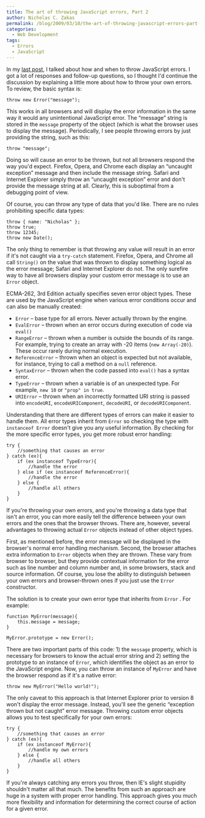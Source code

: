 ```yaml
---
title: The art of throwing JavaScript errors, Part 2
author: Nicholas C. Zakas
permalink: /blog/2009/03/10/the-art-of-throwing-javascript-errors-part-2/
categories:
  - Web Development
tags:
  - Errors
  - JavaScript
---
```

In my [last post][1], I talked about how and when to throw JavaScript errors. I got a lot of responses and follow-up questions, so I thought I'd continue the discussion by explaining a little more about how to throw your own errors. To review, the basic syntax is:

    throw new Error("message");

This works in all browsers and will display the error information in the same way it would any unintentional JavaScript error. The &#8220;message&#8221; string is stored in the `message` property of the object (which is what the browser uses to display the message). Periodically, I see people throwing errors by just providing the string, such as this:

    throw "message";

Doing so will cause an error to be thrown, but not all browsers respond the way you'd expect. Firefox, Opera, and Chrome each display an &#8220;uncaught exception&#8221; message and then include the message string. Safari and Internet Explorer simply throw an &#8220;uncaught exception&#8221; error and don't provide the message string at all. Clearly, this is suboptimal from a debugging point of view.

Of course, you can throw any type of data that you'd like. There are no rules prohibiting specific data types:

    throw { name: "Nicholas" };
    throw true;
    throw 12345;
    throw new Date();
    

The only thing to remember is that throwing any value will result in an error if it's not caught via a `try-catch` statement. Firefox, Opera, and Chrome all call `String()` on the value that was thrown to display something logical as the error message; Safari and Internet Explorer do not. The only surefire way to have all browsers display your custom error message is to use an `Error` object.

ECMA-262, 3rd Edition actually specifies seven error object types. These are used by the JavaScript engine when various error conditions occur and can also be manually created:

  * `Error` &#8211; base type for all errors. Never actually thrown by the engine.
  * `EvalError` &#8211; thrown when an error occurs during execution of code via `eval()`
  * `RangeError` &#8211; thrown when a number is outside the bounds of its range. For example, trying to create an array with -20 items (`new Array(-20)`). These occur rarely during normal execution.
  * `ReferenceError` &#8211; thrown when an object is expected but not available, for instance, trying to call a method on a `null` reference.
  * `SyntaxError` &#8211; thrown when the code passed into `eval()` has a syntax error.
  * `TypeError` &#8211; thrown when a variable is of an unexpected type. For example, `new 10` or `"prop" in true`.
  * `URIError` &#8211; thrown when an incorrectly formatted URI string is passed into `encodeURI`, `encodeURIComponent`, `decodeURI`, or `decodeURIComponent`.

Understanding that there are different types of errors can make it easier to handle them. All error types inherit from `Error` so checking the type with `instanceof Error` doesn't give you any useful information. By checking for the more specific error types, you get more robust error handling:

    try {
        //something that causes an error
    } catch (ex){
        if (ex instanceof TypeError){
            //handle the error
        } else if (ex instanceof ReferenceError){
            //handle the error
        } else {
            //handle all others
        }
    }

If you're throwing your own errors, and you're throwing a data type that isn't an error, you can more easily tell the difference between your own errors and the ones that the browser throws. There are, however, several advantages to throwing actual `Error` objects instead of other object types.

First, as mentioned before, the error message will be displayed in the browser's normal error handling mechanism. Second, the browser attaches extra information to `Error` objects when they are thrown. These vary from browser to browser, but they provide contextual information for the error such as line number and column number and, in some browsers, stack and source information. Of course, you lose the ability to distinguish between your own errors and browser-thrown ones if you just use the `Error` constructor.

The solution is to create your own error type that inherits from `Error` . For example:

    function MyError(message){
        this.message = message;
    }
    
    MyError.prototype = new Error();
    

There are two important parts of this code: 1) the `message` property, which is necessary for browsers to know the actual error string and 2) setting the prototype to an instance of `Error`, which identifies the object as an error to the JavaScript engine. Now, you can throw an instance of `MyError` and have the browser respond as if it's a native error:

    throw new MyError("Hello world!");

The only caveat to this approach is that Internet Explorer prior to version 8 won't display the error message. Instead, you'll see the generic &#8220;exception thrown but not caught&#8221; error message. Throwing custom error objects allows you to test specifically for your own errors:

    try {
        //something that causes an error
    } catch (ex){
        if (ex instanceof MyError){
            //handle my own errors
        } else {
            //handle all others
        }
    }

If you're always catching any errors you throw, then IE's slight stupidity shouldn't matter all that much. The benefits from such an approach are huge in a system with proper error handling. This approach gives you much more flexibility and information for determining the correct course of action for a given error.

 [1]: https://humanwhocodes.com/blog/2009/03/03/the-art-of-throwing-javascript-errors/

